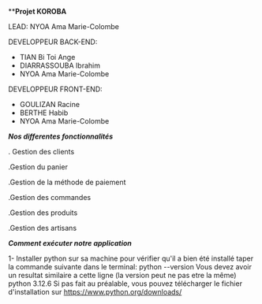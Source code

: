 ******Projet KOROBA****



LEAD: NYOA Ama Marie-Colombe

DEVELOPPEUR BACK-END:
- TIAN Bi Toi Ange
- DIARRASSOUBA Ibrahim
- NYOA Ama Marie-Colombe
  

DEVELOPPEUR FRONT-END:
- GOULIZAN Racine
- BERTHE Habib
- NYOA Ama Marie-Colombe

***Nos differentes fonctionnalités***

. Gestion des clients

.Gestion du panier

.Gestion de la méthode de paiement

.Gestion des commandes

.Gestion des produits

.Gestion des artisans


***Comment exécuter notre application***

1- Installer python sur sa machine
pour vérifier qu'il a bien été installé taper la commande suivante dans le terminal:
python --version 
Vous devez avoir un resultat similaire a cette ligne (la version peut ne pas etre la même)
python 3.12.6
Si pas fait au préalable, vous pouvez télécharger le fichier d'installation sur https://www.python.org/downloads/ 




